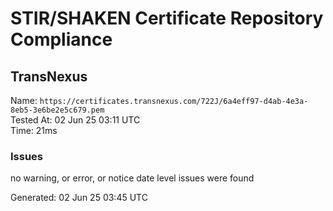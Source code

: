# STIR/SHAKEN Certificate Repository Compliance

## TransNexus

Name: `https://certificates.transnexus.com/722J/6a4eff97-d4ab-4e3a-8eb5-3e6be2e5c679.pem`\
Tested At: 02 Jun 25 03:11 UTC\
Time: 21ms

### Issues

no warning, or error, or notice date level issues were found

Generated: 02 Jun 25 03:45 UTC
